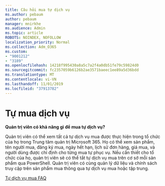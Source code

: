 ```yaml
---
title: Câu hỏi mua tự dịch vụ
ms.author: pebaum
author: pebaum
manager: mnirkhe
ms.audience: Admin
ms.topic: article
ROBOTS: NOINDEX, NOFOLLOW
localization_priority: Normal
ms.collection: Adm_O365
ms.custom:
- "9001212"
- "3189"
ms.openlocfilehash: 14218f995430a8a5c7a2f4a0db51fe79c59824d0
ms.sourcegitcommit: fc2357059b6126b2ae3571baeec1ee89a5d36bdd
ms.translationtype: MT
ms.contentlocale: vi-VN
ms.lasthandoff: 11/01/2019
ms.locfileid: "37913782"
---
```

# <a name="self-service-purchase"></a>Tự mua dịch vụ

**Quản trị viên có khả năng gì để mua tự dịch vụ?**

Quản trị viên có thể xem tất cả tự dịch vụ mua được thực hiện trong tổ chức của họ trong Trung tâm quản trị Microsoft 365. Họ có thể xem sản phẩm, tên người mua, đăng ký mua, ngày hết hạn, lịch sử đơn hàng, giá mua, và người dùng được chỉ định cho từng mua tự phục vụ.  Nếu cần thiết cho tổ chức của họ, quản trị viên sẽ có thể tắt tự dịch vụ mua trên cơ sở mỗi sản phẩm qua PowerShell.  Quản trị viên có cùng quản lý dữ liệu và chính sách truy cập trên sản phẩm mua thông qua tự dịch vụ mua hoặc tập trung.

[Tự dịch vụ mua FAQ](https://aka.ms/self-service-purchase-faq)

